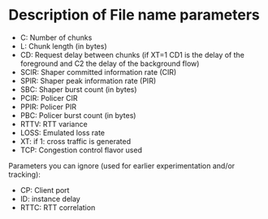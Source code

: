 # Description of File name parameters

* C: Number of chunks
* L: Chunk length (in bytes)
* CD: Request delay between chunks (if XT=1 CD1 is the delay of the foreground and
C2 the delay of the background flow)
* SCIR: Shaper committed information rate (CIR)
* SPIR: Shaper peak information rate (PIR)
* SBC: Shaper burst count (in bytes)
* PCIR: Policer CIR
* PPIR: Policer PIR
* PBC: Policer burst count (in bytes)
* RTTV: RTT variance
* LOSS: Emulated loss rate
* XT: if 1: cross traffic is generated
* TCP: Congestion control flavor used

Parameters you can ignore (used for earlier experimentation and/or tracking):
* CP: Client port
* ID: instance delay
* RTTC: RTT correlation
